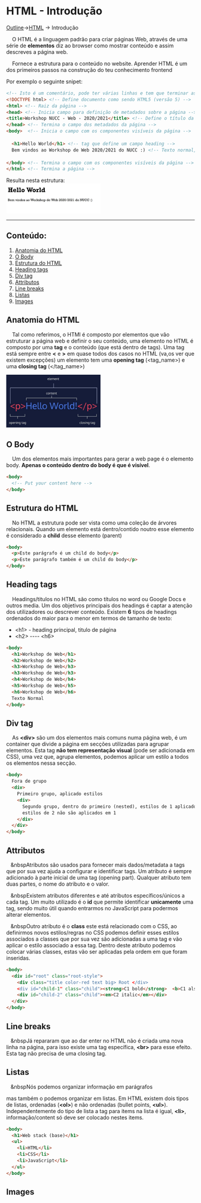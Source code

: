 # HTML - Introdução
[Outline](https://github.com/eamorgado/NUCC-2020-2021-Web/blob/main/README.md)->[HTML](https://github.com/eamorgado/NUCC-2020-2021-Web/blob/main/Docs/HTML/HTML.md) -> Introdução

&nbsp;&nbsp;&nbsp;&nbsp;O HTML é a linguagem padrão para criar páginas Web, através de uma série de **elementos** diz ao browser como mostrar conteúdo e assim descreves a página web.

&nbsp;&nbsp;&nbsp;&nbsp;Fornece a estrutura para o conteúdo no website. Aprender HTML é um dos primeiros passos na construção do teu conhecimento frontend

Por exemplo o seguinte snipet:
```html
<!-- Isto é um comentário, pode ter várias linhas e tem que terminar assim -->
<!DOCTYPE html> <!-- Define documento como sendo HTML5 (versão 5) -->
<html> <!-- Raiz da página -->
<head> <!-- Inicia campo para definição de metadados sobre a página -->
<title>Workshop NUCC - Web - 2020/2021</title> <!-- Define o título da página nas tabs do browser -->
</head> <!-- Termina o campo dos metadados da página -->
<body>  <!-- Inicia o campo com os componentes visíveis da página -->

  <h1>Hello World</h1> <!-- tag que define um campo heading -->
  Bem vindos ao Workshop de Web 2020/2021 do NUCC :) <!-- Texto normal, sem formatação -->

</body> <!-- Termina o campo com os componentes visíveis da página -->
</html> <!-- Termina a página -->
```
Resulta nesta estrutura:  
<img src="https://github.com/eamorgado/NUCC-2020-2021-Web/blob/main/Docs/Images/HTML/heloworld.jpg" width=50%>

---
## Conteúdo:
1. [Anatomia do HTML](#Anatomia-do-HTML)  
2. [O Body](#O-Body)  
3. [Estrutura do HTML](#Estrutura-do-HTML)  
4. [Heading tags](#Heading-tags)  
5. [Div tag](#Div-tag)  
6. [Attributos](#Attributos)  
7. [Line breaks](#Line-breaks) 
8. [Listas](#Listas)  
9. [Images](#Images)  


## Anatomia do HTML
&nbsp;&nbsp;&nbsp;&nbsp;Tal como referimos, o HTMl é composto por elementos que vão estruturar a página web e definir o seu conteúdo, uma elemento no HTML é composto por uma **tag** e o conteúdo (que está dentro de tags).
Uma tag está sempre entre **<** e **>** em quase todos dos casos no HTML (va,os ver que existem excepções) um elemento tem uma **opening tag** (<tag_name>) e uma **closing tag** (</tag_name>)

<img alt="Esquema de um elemento HTML"  src="https://github.com/eamorgado/NUCC-2020-2021-Web/blob/main/Docs/Images/HTML/elements.jpg" width=50%>

## O Body
&nbsp;&nbsp;&nbsp;&nbsp;Um dos elementos mais importantes para gerar a web page é o elemento body. **Apenas o conteúdo dentro do body é que é visível**.

```html
<body>
  <!-- Put your content here -->
</body>
```

## Estrutura do HTML
&nbsp;&nbsp;&nbsp;&nbsp;No HTML a estrutura pode ser vista como uma coleção de árvores relacionais. Quando um elemento está dentro/contido noutro esse elemento é considerado a **child** desse elemento (parent)
```html
<body>
  <p>Este parágrafo é um child do body</p>
  <p>Este parágrafo também é um child do body</p>
</body>
```

## Heading tags
&nbsp;&nbsp;&nbsp;&nbsp;Headings/titulos no HTML são como títulos no word ou Google Docs e outros media. Um dos objetivos principais dos headings é captar a atenção dos utilizadores ou descrever conteúdo. Existem **6** tipos de headings ordenados do maior para o menor em termos de tamanho de texto:
+ \<h1\> - heading principal, titulo de página
+ \<h2\> ---- \<h6\>

```html
<body>
  <h1>Workshop de Web</h1>
  <h2>Workshop de Web</h2>
  <h3>Workshop de Web</h3>
  <h3>Workshop de Web</h3>
  <h4>Workshop de Web</h4>
  <h5>Workshop de Web</h5>
  <h6>Workshop de Web</h6>
  Texto Normal
</body>
```


## Div tag
&nbsp;&nbsp;&nbsp;&nbsp;As **\<div\>** são um dos elementos mais comuns numa página web, é um container que divide a página em secções utilizadas para agrupar elementos. Esta tag **não tem representação visual** (pode ser adicionada em CSS), uma vez que, agrupa elementos, podemos aplicar um estilo a todos os elementos nessa secção.

```html
<body>
  Fora de grupo
  <div>
    Primeiro grupo, aplicado estilos 
    <div>
      Segundo grupo, dentro do primeiro (nested), estilos de 1 aplicados aqui também,
      estilos de 2 não são aplicados em 1
    </div>
  </div>
</body>
```


## Attributos
&nbsp;&nbsp;&nbsp;&nbspAtributos são usados para fornecer mais dados/metadata a tags que por sua vez ajuda a configurar e identificar tags. Um atributo é sempre adicionado à parte inicial de uma tag (opening part). Qualquer atributo tem duas partes, o nome do atributo e o valor.

&nbsp;&nbsp;&nbsp;&nbspExistem atributos diferentes e até atributos específicos/únicos a cada tag. Um muito utilizado é o **id** que permite identificar **unicamente** uma tag, sendo muito útil quando entrarmos no JavaScript para podermos alterar elementos. 

&nbsp;&nbsp;&nbsp;&nbspOutro atributo é o **class** este está relacionado com o CSS, ao definirmos novos estilos/regras no CSS podemos definir esses estilos associados a classes que por sua vez são adicionadas a uma tag e vão aplicar o estilo associado a essa tag. Dentro deste atributo podemos colocar várias classes, estas vão ser aplicadas pela ordem em que foram inseridas.

```html
<body>
  <div id="root" class="root-style">
    <div class="title color-red text big> Root </div>
    <div id="child-1" class="child"><strong>C1 bold</strong>  <b>C1 also bold</b></div>
    <div id="child-2" class="child"><em>C2 italic</em></div>
  </div>
</body>
```

## Line breaks
&nbsp;&nbsp;&nbsp;&nbspJá repararam que ao dar enter no HTML não é criada uma nova linha na página, para isso existe uma tag específica, **\<br\>** para esse efeito. Esta tag não precisa de uma closing tag.

## Listas
&nbsp;&nbsp;&nbsp;&nbspNós podemos organizar informação em parágrafos **<p>** mas também o podemos organizar em listas. Em HTML existem dois tipos de listas, ordenadas (**\<ol\>**) e não ordenadas (bullet points, **\<ul\>**). Independentemente do tipo de lista a tag para items na lista é igual, **\<li\>**, informação/content só deve ser colocado nestes items.
  
```html
<body>
  <h1>Web stack (base)</h1>
  <ul>
    <li>HTML</li>
    <li>CSS</li>
    <li>JavaScript</li>
  </ul>
</body>
```
  
## Images





